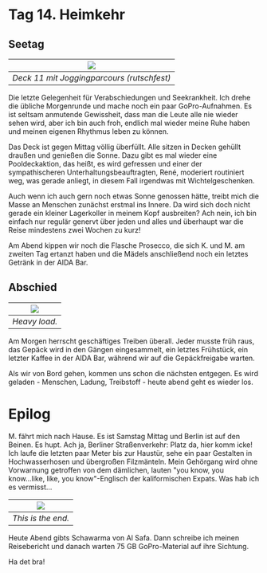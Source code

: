 <!--
.. title: Love Boat - The Real Story. Seetag
.. slug: norge11
.. date: 2019-03-10 20:32:32 UTC+01:00
.. tags: norwegen,norway,kreuzfahrt,cruise
.. category: unterwegs
.. link: 
.. description: 
.. type: text
.. status: draft
-->

# Tag 14. Heimkehr

## Seetag

| ![](../../images/norge2019/30.png) |
| --- |
| *Deck 11 mit Joggingparcours (rutschfest)* |

Die letzte Gelegenheit für Verabschiedungen und Seekrankheit. Ich drehe die übliche Morgenrunde und mache noch ein paar GoPro-Aufnahmen. Es ist seltsam anmutende Gewissheit, dass man die Leute alle nie wieder sehen wird, aber ich bin auch froh, endlich mal wieder meine Ruhe haben und meinen eigenen Rhythmus leben zu können.

Das Deck ist gegen Mittag völlig überfüllt. Alle sitzen in Decken gehüllt draußen und genießen die Sonne. Dazu gibt es mal wieder eine Pooldeckaktion, das heißt, es wird gefressen und einer der sympathischeren Unterhaltungsbeauftragten, René, moderiert routiniert weg, was gerade anliegt, in diesem Fall irgendwas mit Wichtelgeschenken.

Auch wenn ich auch gern noch etwas Sonne genossen hätte, treibt mich die Masse an Menschen zunächst erstmal ins Innere. Da wird sich doch nicht gerade ein kleiner Lagerkoller in meinem Kopf ausbreiten? Ach nein, ich bin einfach nur regulär genervt über jeden und alles und überhaupt war die Reise mindestens zwei Wochen zu kurz!

Am Abend kippen wir noch die Flasche Prosecco, die sich K. und M. am zweiten Tag ertanzt haben und die Mädels anschließend noch ein letztes Getränk in der AIDA Bar.

## Abschied

| ![](../../images/norge2019/41.png) |
| --- |
| *Heavy load.* |

Am Morgen herrscht geschäftiges Treiben überall. Jeder musste früh raus, das Gepäck wird in den Gängen eingesammelt, ein letztes Frühstück, ein letzter Kaffee in der AIDA Bar, während wir auf die Gepäckfreigabe warten.

Als wir von Bord gehen, kommen uns schon die nächsten entgegen. Es wird geladen - Menschen, Ladung, Treibstoff - heute abend geht es wieder los.

# Epilog

M. fährt mich nach Hause. Es ist Samstag Mittag und Berlin ist auf den Beinen. Es hupt. Ach ja, Berliner Straßenverkehr: Platz da, hier komm icke!
Ich laufe die letzten paar Meter bis zur Haustür, sehe ein paar Gestalten in Hochwasserhosen und übergroßen Filzmänteln. Mein Gehörgang wird ohne Vorwarnung getroffen von dem dämlichen, lauten "you know, you know...like, like, you know"-Englisch der kaliformischen Expats. Was hab ich es vermisst...

| ![](../../images/norge2019/42.png) |
| --- |
| *This is the end.* |

Heute Abend gibts Schawarma von Al Safa. Dann schreibe ich meinen Reisebericht und danach warten 75 GB GoPro-Material auf ihre Sichtung.

Ha det bra!

